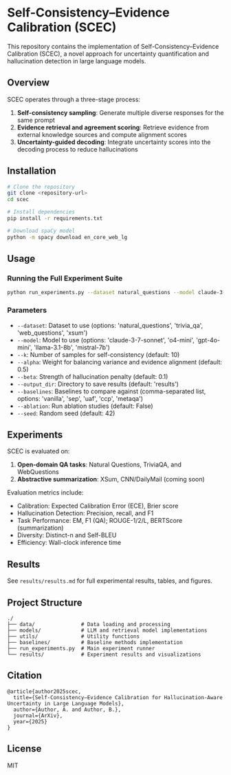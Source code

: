 # Self-Consistency–Evidence Calibration (SCEC)

This repository contains the implementation of Self-Consistency–Evidence Calibration (SCEC), a novel approach for uncertainty quantification and hallucination detection in large language models.

## Overview

SCEC operates through a three-stage process:
1. **Self-consistency sampling**: Generate multiple diverse responses for the same prompt
2. **Evidence retrieval and agreement scoring**: Retrieve evidence from external knowledge sources and compute alignment scores
3. **Uncertainty-guided decoding**: Integrate uncertainty scores into the decoding process to reduce hallucinations

## Installation

```bash
# Clone the repository
git clone <repository-url>
cd scec

# Install dependencies
pip install -r requirements.txt

# Download spaCy model
python -m spacy download en_core_web_lg
```

## Usage

### Running the Full Experiment Suite

```bash
python run_experiments.py --dataset natural_questions --model claude-3-7-sonnet --k 10 --alpha 0.5 --beta 0.1 --output_dir results
```

### Parameters

- `--dataset`: Dataset to use (options: 'natural_questions', 'trivia_qa', 'web_questions', 'xsum')
- `--model`: Model to use (options: 'claude-3-7-sonnet', 'o4-mini', 'gpt-4o-mini', 'llama-3.1-8b', 'mistral-7b')
- `--k`: Number of samples for self-consistency (default: 10)
- `--alpha`: Weight for balancing variance and evidence alignment (default: 0.5)
- `--beta`: Strength of hallucination penalty (default: 0.1)
- `--output_dir`: Directory to save results (default: 'results')
- `--baselines`: Baselines to compare against (comma-separated list, options: 'vanilla', 'sep', 'uaf', 'ccp', 'metaqa')
- `--ablation`: Run ablation studies (default: False)
- `--seed`: Random seed (default: 42)

## Experiments

SCEC is evaluated on:
1. **Open-domain QA tasks**: Natural Questions, TriviaQA, and WebQuestions
2. **Abstractive summarization**: XSum, CNN/DailyMail (coming soon)

Evaluation metrics include:
- Calibration: Expected Calibration Error (ECE), Brier score
- Hallucination Detection: Precision, recall, and F1
- Task Performance: EM, F1 (QA); ROUGE-1/2/L, BERTScore (summarization)
- Diversity: Distinct-n and Self-BLEU
- Efficiency: Wall-clock inference time

## Results

See `results/results.md` for full experimental results, tables, and figures.

## Project Structure

```
./
├── data/               # Data loading and processing
├── models/             # LLM and retrieval model implementations
├── utils/              # Utility functions
├── baselines/          # Baseline methods implementation
├── run_experiments.py  # Main experiment runner
└── results/            # Experiment results and visualizations
```

## Citation

```
@article{author2025scec,
  title={Self-Consistency–Evidence Calibration for Hallucination-Aware Uncertainty in Large Language Models},
  author={Author, A. and Author, B.},
  journal={ArXiv},
  year={2025}
}
```

## License

MIT